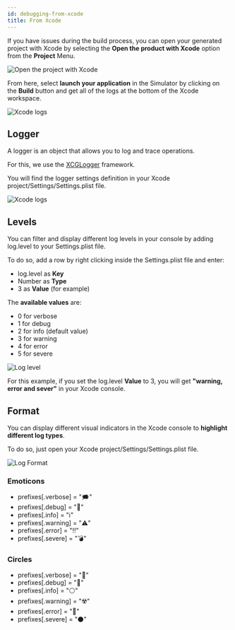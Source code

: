 ```yaml
---
id: debugging-from-xcode
title: From Xcode
---
```


If you have issues during the build process, you can open your generated project with Xcode by selecting the **Open the product with Xcode** option from the **Project** Menu.

![Open the project with Xcode](assets/en/debugging/open-project-Xcode.png)

From here, select **launch your application** in the Simulator by clicking on the **Build** button and get all of the logs at the bottom of the Xcode workspace.

![Xcode logs](assets/en/debugging/Xcode-logs.png)

## Logger

A logger is an object that allows you to log and trace operations.

For this, we use the [XCGLogger](https://github.com/DaveWoodCom/XCGLogger) framework.

You will find the logger settings definition in your Xcode project/Settings/Settings.plist file.

![Xcode logs](assets/en/debugging/settings-plist-xcode.png)


## Levels

You can filter and display different log levels in your console by adding log.level to your Settings.plist file.

To do so, add a row by right clicking inside the Settings.plist file and enter:
* log.level as **Key**
* Number as **Type**
* 3 as **Value** (for example)

The **available values** are:

* 0 for verbose
* 1 for debug
* 2 for info (default value)
* 3 for warning
* 4 for error
* 5 for severe

![Log level](assets/en/debugging/log-level.png)

For this example, if you set the log.level **Value** to 3, you will get **"warning, error and sever"** in your Xcode console.

## Format

You can display different visual indicators in the Xcode console to **highlight different log types**.

To do so, just open your Xcode project/Settings/Settings.plist file.

![Log Format](assets/en/debugging/log-format.png)

### Emoticons

 * prefixes[.verbose] = "🗯"
 * prefixes[.debug] = "🔹"
 * prefixes[.info] = "ℹ️"
 * prefixes[.warning] = "⚠️"
 * prefixes[.error] = "‼️"
 * prefixes[.severe] = "💣"

### Circles

* prefixes[.verbose] = "🔘"
* prefixes[.debug] = "🔵"
* prefixes[.info] = "⚪"
* prefixes[.warning] = "☢️"
* prefixes[.error] = "🔴"
* prefixes[.severe] = "⚫"

